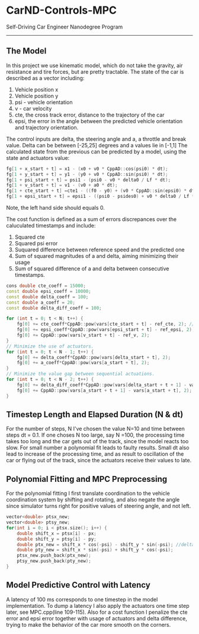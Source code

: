 # CarND-Controls-MPC
Self-Driving Car Engineer Nanodegree Program

---

## The Model

In this project we use kinematic model, which do not take the gravity, 
air resistance and tire forces, but are pretty tractable.
The state of the car is described as a vector including:
1. Vehicle position x
2. Vehicle position y
3. psi - vehicle orientation
4. v - car velocity
5. cte, the cross track error, distance to the trajectory of the car
6. epsi, the error in the angle between the predicted vehicle orientation and trajectory orientation.

The control inputs are delta, the steering angle and a, a throttle and break value.
Delta can be between [-25,25] degrees and a values lie in [-1,1]
The calculated state from the previous can be predicted by a model, using the state and 
actuators value:
   
```cpp
fg[1 + x_start + t] = x1 - (x0 + v0 * CppAD::cos(psi0) * dt);
fg[1 + y_start + t] = y1 - (y0 + v0 * CppAD::sin(psi0) * dt);
fg[1 + psi_start + t] = psi1 - (psi0 - v0 * delta0 / Lf * dt);
fg[1 + v_start + t] = v1 - (v0 + a0 * dt);
fg[1 + cte_start + t] =cte1 - ((f0 - y0) + (v0 * CppAD::sin(epsi0) * dt));
fg[1 + epsi_start + t] = epsi1 - ((psi0 - psides0) + v0 * delta0 / Lf * dt);
```
Note, the left hand side should equals 0.

The cost function is defined as a sum of errors discrepances over the caluculated timestamps
and include:
1. Squared cte
2. Squared psi error
3. Suquared difference between reference speed and the predicted one
4. Sum of squared magnitudes of a and delta, aiming minimizing their usage
5. Sum of squared difference of a and delta between consecutive timestamps. 

```cpp
cons double cte_coeff = 15000;
const double epsi_coeff = 10000;
const double delta_coeff = 100;
const double a_coeff = 20;
const double delta_diff_coeff = 100;

for (int t = 0; t < N; t++) {
    fg[0] += cte_coeff*CppAD::pow(vars[cte_start + t] - ref_cte, 2); //cte_coeff
    fg[0] += epsi_coeff*CppAD::pow(vars[epsi_start + t] - ref_epsi, 2); //epsi_coeff
    fg[0] += CppAD::pow(vars[v_start + t] - ref_v, 2);
}
// Minimize the use of actuators.
for (int t = 0; t < N - 1; t++) {
    fg[0] += delta_coeff*CppAD::pow(vars[delta_start + t], 2);
    fg[0] += a_coeff*CppAD::pow(vars[a_start + t], 2);
}
// Minimize the value gap between sequential actuations.
for (int t = 0; t < N - 2; t++) {
    fg[0] += delta_diff_coeff*CppAD::pow(vars[delta_start + t + 1] - vars[delta_start + t], 2);
    fg[0] += CppAD::pow(vars[a_start + t + 1] - vars[a_start + t], 2);
}


```

## Timestep Length and Elapsed Duration (N & dt)

For the number of steps, N I've chosen the value N=10 and time between steps dt = 0.1.
If one choses N too large, say N =100, the processing time takes too long and the car gets 
out of the track, since the model reacts too slow. For small number a polynomial fit leads to
faulty results. Small dt also lead to increase of the processing time, and as result to 
oscillation of the car or flying out of the track, since the actuators receive their values 
to late.
 

## Polynomial Fitting and MPC Preprocessing

For the polynomial fitting I first translate coordination to the vehicle coordination system
by shifting and rotating, and also negate the angle since simulator turns right for positive 
values of steering angle, and not left. 
```cpp
vector<double> ptsx_new;
vector<double> ptsy_new;
for(int i = 0; i < ptsx.size(); i++) {
    double shift_x = ptsx[i] - px;
    double shift_y = ptsy[i] - py;
    double ptx_new = shift_x * cos(-psi) - shift_y * sin(-psi); //delta anticlockwise
    double pty_new = shift_x * sin(-psi) + shift_y * cos(-psi);
    ptsx_new.push_back(ptx_new);
    ptsy_new.push_back(pty_new);
}
```

## Model Predictive Control with Latency

A latency of 100 ms corresponds to one timestep in the model implementation.
To dump a latency I also apply the actuators one time step later, see MPC.cpp(line 109-115).
Also for a cost function I penalize the cte error and epsi error together with 
usage of actuators and delta difference, trying to make the behavior of the car more 
smooth on the corners.

